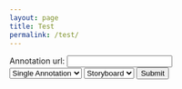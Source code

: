 ```yaml
---
layout: page
title: Test
permalink: /test/
---
```


<script src="https://unpkg.com/vue"></script>
<script src="{{site.url}}{{site.baseurl}}/dist/iiif-annotation.js"></script>
<link rel="stylesheet" type="text/css" href="{{site.url}}{{site.baseurl}}/dist/iiif-annotation.css">
<form onsubmit="return loadanno(this)">
  Annotation url: <input type="annourl" name="annourl" id="annourl"><br>
  <select id="annotype">
  <option value="url">Single Annotation</option>
  <option value="list">Annotation List</option>
  </select>
  <select id="displaytype">
  <option value="storyboard">Storyboard</option>
  <option value="annotation">Annotation</option>
  </select>
  <input type="submit" value="Submit">
</form>
<div id="annotations"></div>
<script>
function loadanno(data){
  var annourl = document.getElementById('annourl').value
  var displaytype = document.getElementById('displaytype').value
  var annotype = document.getElementById('annotype').value
  var html = `<iiif-${displaytype} annotation${annotype}="${annourl}"><iiif-${displaytype}>`
  document.getElementById("annotations").innerHTML = html
  console.log(document.getElementById("annotations"))
  return false;
}
</script>
